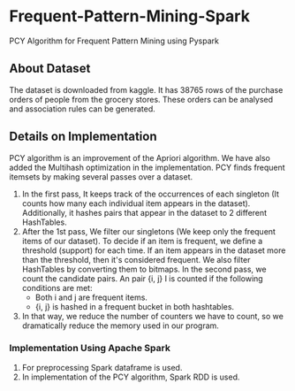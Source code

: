 # Frequent-Pattern-Mining-Spark
PCY Algorithm for Frequent Pattern Mining using Pyspark

## About Dataset
The dataset is downloaded from kaggle.
It has 38765 rows of the purchase orders of people from the grocery stores. 
These orders can be analysed and association rules can be generated.

## Details on Implementation
PCY algorithm is an improvement of the Apriori algorithm. We have also added the Multihash optimization in the implementation. PCY finds frequent itemsets by making several passes over a dataset.
1. In the first pass, It keeps track of the occurrences of each singleton (It counts how many each individual item appears in the dataset). Additionally, it hashes pairs that appear in the dataset to 2 different HashTables.
2. After the 1st pass, We filter our singletons (We keep only the frequent items of our dataset). To decide if an item is frequent, we define a threshold (support) for each time. If an item appears in the dataset more than the threshold, then it's considered frequent. We also filter HashTables by converting them to bitmaps.
In the second pass, we count the candidate pairs. An pair {i, j} I is counted if the following conditions are met:
    * Both i and j are frequent items.
    * {i, j} is hashed in a frequent bucket in both hashtables.
3. In that way, we reduce the number of counters we have to count, so we dramatically reduce the memory used in our program.

### Implementation Using Apache Spark
1. For preprocessing Spark dataframe is used.
2. In implementation of the PCY algorithm, Spark RDD is used.
